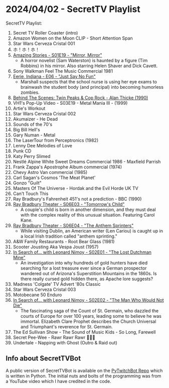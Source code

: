 # 2024/04/02 - SecretTV Playlist

SecretTV Playlist:
1. Secret TV Roller Coaster (intro)
2. Amazon Women on the Moon CLIP - Short Attention Span
3. Star Wars Cerveza Cristal 001
4. ホ！ホ！ホ！
5. [Amazing Stories - S01E19 - "Mirror, Mirror"](https://en.wikipedia.org/wiki/Amazing_Stories_(1985_TV_series)#Season_1_(1985%E2%80%9386))
   - A horror novelist (Sam Waterston) is haunted by a figure (Tim Robbins) in his mirror.  Also starring Helen Shaver and Dick Cavett.
6. Sony Walkman Feel The Music Commercial 1981
7. [Eerie, Indiana - E06 - "Just Say No Fun"](https://en.wikipedia.org/wiki/Eerie%2C_Indiana#Episodes)
   - Marshall suspects that the school nurse is using her eye exams to brainwash the student body (and principal) into becoming humorless zombies.
8. [Behind The Scenes: Twin Peaks & Cop Rock - Alan Thicke (1990)](https://mytvlog.blogspot.com/2010/05/twin-peaks-cop-rock-behind-scenes-1990.html)
9. VH1's Pop-Up Video - S03E19 - Metal Mania III - (1999)
10. Artie's Workout
11. Star Wars Cerveza Cristal 002
12. Akumaizer - He Dead
13. Sounds of the 70's
14. Big Bill Hell's
15. Gary Numan - Metal
16. The LaserTour from Perceptronics (1982)
17. Lenny Dee Melodies of Love
18. Punk CD
19. Katy Perry Slimed
20. Nestlé Alpine White Sweet Dreams Commercial 1986 - Maxfield Parrish
21. Frank Zappa's Apostrophe Album commercial (1974)
22. Chevy Astro Van commercial (1985)
23. Carl Sagan's Cosmos 'The Meat Planet'
24. Gonzo "Guilt"
25. Masters Of The Universe - Hordak and the Evil Horde UK TV
26. Can't Touch This
27. Ray Bradbury's Fahrenheit 451's not a prediction - BBC (1990)
28. [Ray Bradbury Theater - S06E03 - "Tomorrow's Child"](https://en.wikipedia.org/wiki/List_of_Ray_Bradbury_Theater_episodes#Season_6_(1992))
    -  A couple's child is born in another dimension, and they must deal with the complex reality of this unusual situation. Featuring Carol Kane.
29. [Ray Bradbury Theater - S06E04 - "The Anthem Sprinters"](https://en.wikipedia.org/wiki/List_of_Ray_Bradbury_Theater_episodes#Season_6_(1992))
    -  While visiting Dublin, an American writer (Len Cariou) is caught up in a local Irish tradition called "anthem sprinting."
30. A&W Family Restaurants - Root Bear Glass (1981)
31. Scooter Jousting Aka Vespa Joust (1957)
32. [In Search of... with Leonard Nimoy - S02E01 - "The Lost Dutchman Mine"](https://en.wikipedia.org/wiki/In_Search_of..._(TV_series)#Season_2_(1977%E2%80%931978))
    - An investigation into why hundreds of gold hunters have died searching for a lost treasure ever since a German prospector wandered out of Arizona's Superstition Mountains in the 1860s. Is there really cursed gold hidden there, as Apache lore suggests?
33. Madness 'Colgate' TV Advert '80s Classic
34. Star Wars Cerveza Cristal 003
35. Motobecane 50 Enduro
36. [In Search of... with Leonard Nimoy - S02E02 - "The Man Who Would Not Die"](https://en.wikipedia.org/wiki/In_Search_of..._(TV_series)#Season_2_(1977%E2%80%931978))
    - The fascinating saga of the Count of St. Germain, who dazzled the courts of Europe for over 100 years, leading some to believe he was immortal. Elizabeth Clare Prophet describes the Church Universal and Triumphant's reverence for St. Germain.
37. The Ed Sullivan Show - The Sound of Music Kids - So Long, Farewell
38. Secret Pee-Wee - Rawr Rawr Rawr 🐊🐊🐊
39. Undertale - Napping with Ghost (Outro & Raid out)


## Info about SecretTVBot

A public version of SecretTVBot is available on the [PyTwitchBot Repo](https://github.com/awbored/PyTwitchBot) which is written in Python.  The initial nuts and bolts of the programming was from a YouTube video which I have credited in the code.
